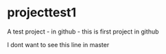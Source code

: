 # projecttest1
 A test project - in github - this is first project in github

I dont want to see this line in master
